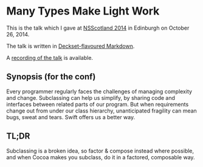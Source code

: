 # Many Types Make Light Work

This is the talk which I gave at [NSScotland 2014](http://nsscotland.com) in Edinburgh on October 26, 2014.

The talk is written in [Deckset-flavoured Markdown](https://github.com/robrix/Many-Types-Make-Light-Work/blob/master/Many%20Types%20Make%20Light%20Work.md).

A [recording of the talk](http://vimeo.com/album/3132071/video/111942573) is available.


## Synopsis (for the conf)

Every programmer regularly faces the challenges of managing complexity and change. Subclassing can help us simplify, by sharing code and interfaces between related parts of our program. But when requirements change out from under our class hierarchy, unanticipated fragility can mean bugs, sweat and tears. Swift offers us a better way.


## TL;DR

Subclassing is a broken idea, so factor & compose instead where possible, and when Cocoa makes you subclass, do it in a factored, composable way.
